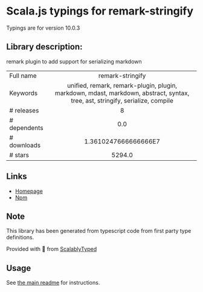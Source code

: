 
# Scala.js typings for remark-stringify

Typings are for version 10.0.3

## Library description:
remark plugin to add support for serializing markdown

|                    |                 |
| ------------------ | :-------------: |
| Full name          | remark-stringify |
| Keywords           | unified, remark, remark-plugin, plugin, markdown, mdast, markdown, abstract, syntax, tree, ast, stringify, serialize, compile |
| # releases         | 8 |
| # dependents       | 0.0 |
| # downloads        | 1.3610247666666666E7 |
| # stars            | 5294.0 |

## Links
- [Homepage](https://remark.js.org)
- [Npm](https://www.npmjs.com/package/remark-stringify)
    


## Note
This library has been generated from typescript code from first party type definitions.

Provided with :purple_heart: from [ScalablyTyped](https://github.com/oyvindberg/ScalablyTyped)

## Usage
See [the main readme](../../readme.md) for instructions.


